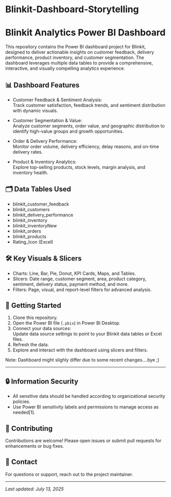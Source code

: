 # Blinkit-Dashboard-Storytelling

# Blinkit Analytics Power BI Dashboard

This repository contains the Power BI dashboard project for Blinkit, designed to deliver actionable insights on customer feedback, delivery performance, product inventory, and customer segmentation. The dashboard leverages multiple data tables to provide a comprehensive, interactive, and visually compelling analytics experience.



## 📊 Dashboard Features

- Customer Feedback & Sentiment Analysis:  
  Track customer satisfaction, feedback trends, and sentiment distribution with dynamic visuals.

- Customer Segmentation & Value:  
  Analyze customer segments, order value, and geographic distribution to identify high-value groups and growth opportunities.

- Order & Delivery Performance:  
  Monitor order volume, delivery efficiency, delay reasons, and on-time delivery rates.

- Product & Inventory Analytics:  
  Explore top-selling products, stock levels, margin analysis, and inventory health.

## 🗂️ Data Tables Used

- blinkit_customer_feedback
- blinkit_customers
- blinkit_delivery_performance
- blinkit_inventory
- blinkit_inventoryNew
- blinkit_orders
- blinkit_products
- Rating_Icon (Excel)

## 🛠️ Key Visuals & Slicers

- Charts: Line, Bar, Pie, Donut, KPI Cards, Maps, and Tables.
- Slicers: Date range, customer segment, area, product category, sentiment, delivery status, payment method, and more.
- Filters: Page, visual, and report-level filters for advanced analysis.

## 🚀 Getting Started

1. Clone this repository.
2. Open the Power BI file (`.pbix`) in Power BI Desktop.
3. Connect your data sources:  
   Update data source settings to point to your Blinkit data tables or Excel files.
4. Refresh the data.
5. Explore and interact with the dashboard using slicers and filters.

Note: Dashboard might slighly differ due to some recent changes....bye ;)

----------------------------------------------------------------------------------------------------------------------------------------------------------------------------------

## 🔒 Information Security

- All sensitive data should be handled according to organizational security policies.
- Use Power BI sensitivity labels and permissions to manage access as needed[1].

## 📣 Contributing

Contributions are welcome! Please open issues or submit pull requests for enhancements or bug fixes.

## 📧 Contact

For questions or support, reach out to the project maintainer.

---

*Last updated: July 13, 2025*

